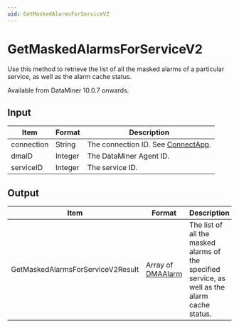 ```yaml
---
uid: GetMaskedAlarmsForServiceV2
---
```


# GetMaskedAlarmsForServiceV2

Use this method to retrieve the list of all the masked alarms of a particular service, as well as the alarm cache status.

Available from DataMiner 10.0.7 onwards.

## Input

| Item       | Format  | Description                                                                      |
|------------|---------|----------------------------------------------------------------------------------|
| connection | String  | The connection ID. See [ConnectApp](xref:ConnectApp). |
| dmaID      | Integer | The DataMiner Agent ID.                                                          |
| serviceID  | Integer | The service ID.                                                                  |

## Output

| Item | Format | Description |
|--|--|--|
| GetMaskedAlarmsForServiceV2Result | Array of [DMAAlarm](xref:DMAAlarm) | The list of all the masked alarms of the specified service, as well as the alarm cache status. |
